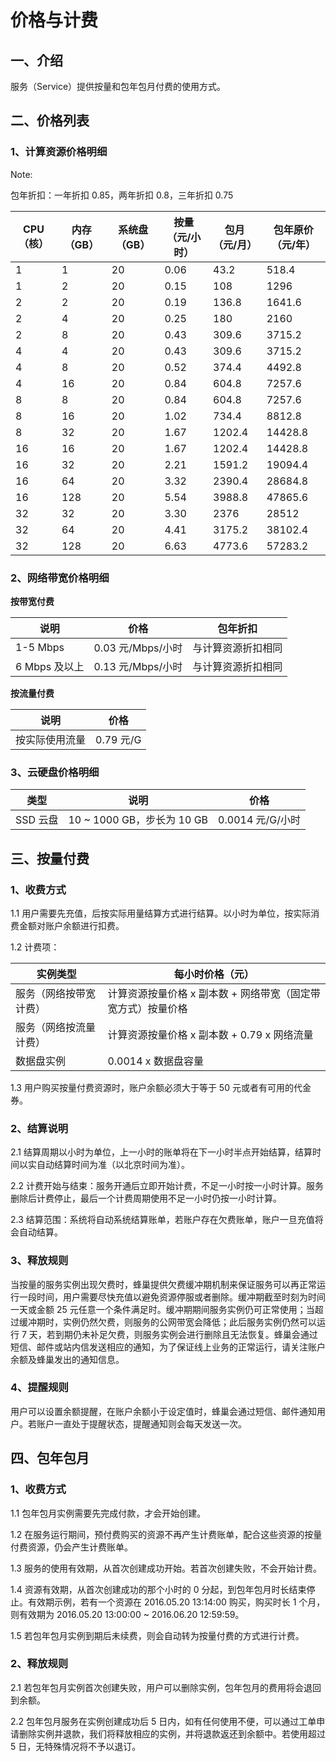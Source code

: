 # 价格与计费

## 一、介绍 

服务（Service）提供按量和包年包月付费的使用方式。

## 二、价格列表 

### 1、计算资源价格明细 

<span>Note:</span><div class="alertContent">包年折扣：一年折扣 0.85，两年折扣 0.8，三年折扣 0.75</div>

| CPU（核） | 内存（GB） | 系统盘（GB） | 按量（元/小时） | 包月（元/月） | 包年原价（元/年） |
|-----------|------------|--------------|-----------------|---------------|-------------------|
|         1 |          1 |           20 |            0.06 |          43.2 |             518.4 |
|         1 |          2 |           20 |            0.15 |           108 |              1296 |
|         2 |          2 |           20 |            0.19 |         136.8 |            1641.6 |
|         2 |          4 |           20 |            0.25 |           180 |              2160 |
|         2 |          8 |           20 |            0.43 |         309.6 |            3715.2 |
|         4 |          4 |           20 |            0.43 |         309.6 |            3715.2 |
|         4 |          8 |           20 |            0.52 |         374.4 |            4492.8 |
|         4 |         16 |           20 |            0.84 |         604.8 |            7257.6 |
|         8 |          8 |           20 |            0.84 |         604.8 |            7257.6 |
|         8 |         16 |           20 |            1.02 |         734.4 |            8812.8 |
|         8 |         32 |           20 |            1.67 |        1202.4 |           14428.8 |
|        16 |         16 |           20 |            1.67 |        1202.4 |           14428.8 |
|        16 |         32 |           20 |            2.21 |        1591.2 |           19094.4 |
|        16 |         64 |           20 |            3.32 |        2390.4 |           28684.8 |
|        16 |        128 |           20 |            5.54 |        3988.8 |           47865.6 |
|        32 |         32 |           20 |            3.30 |          2376 |             28512 |
|        32 |         64 |           20 |            4.41 |        3175.2 |           38102.4 |
|        32 |        128 |           20 |            6.63 |        4773.6 |           57283.2 |



### 2、网络带宽价格明细 

**按带宽付费**

|      说明     |        价格       |      包年折扣      |
|---------------|-------------------|--------------------|
| 1-5 Mbps      | 0.03 元/Mbps/小时 | 与计算资源折扣相同 |
| 6 Mbps 及以上 | 0.13 元/Mbps/小时 | 与计算资源折扣相同 |

**按流量付费**

|      说明      |    价格   |
|----------------|-----------|
| 按实际使用流量 | 0.79 元/G |

### 3、云硬盘价格明细 

|   类型   |            说明            |       价格       |
|----------|----------------------------|------------------|
| SSD 云盘 | 10 ~ 1000 GB，步长为 10 GB | 0.0014 元/G/小时 |

## 三、按量付费 

### 1、收费方式

1.1 用户需要先充值，后按实际用量结算方式进行结算。以小时为单位，按实际消费金额对账户余额进行扣费。

1.2 计费项：

|        实例类型        |                       每小时价格（元）                       |
|------------------------|--------------------------------------------------------------|
| 服务（网络按带宽计费） | 计算资源按量价格 x 副本数 + 网络带宽（固定带宽方式）按量价格 |
| 服务（网络按流量计费） | 计算资源按量价格 x 副本数 + 0.79 x 网络流量                  |
| 数据盘实例             | 0.0014 x 数据盘容量                                          |

1.3 用户购买按量付费资源时，账户余额必须大于等于 50 元或者有可用的代金券。

### 2、结算说明 

2.1 结算周期以小时为单位，上一小时的账单将在下一小时半点开始结算，结算时间以实自动结算时间为准（以北京时间为准）。

2.2 计费开始与结束：服务开通后立即开始计费，不足一小时按一小时计算。服务删除后计费停止，最后一个计费周期使用不足一小时仍按一小时计算。

2.3 结算范围：系统将自动系统结算账单，若账户存在欠费账单，账户一旦充值将会自动结算。

### 3、释放规则 

当按量的服务实例出现欠费时，蜂巢提供欠费缓冲期机制来保证服务可以再正常运行一段时间，用户需要尽快充值以避免资源停服或者删除。缓冲期截至时刻为时间一天或金额 25 元任意一个条件满足时。缓冲期期间服务实例仍可正常使用；当超过缓冲期时，实例仍然欠费，则服务的公网带宽会降低；此后服务实例仍然可以运行 7 天，若到期仍未补足欠费，则服务实例会进行删除且无法恢复。蜂巢会通过短信、邮件或站内信发送相应的通知，为了保证线上业务的正常运行，请关注账户余额及蜂巢发出的通知信息。

### 4、提醒规则 

用户可以设置余额提醒，在账户余额小于设定值时，蜂巢会通过短信、邮件通知用户。若账户一直处于提醒状态，提醒通知则会每天发送一次。

## 四、包年包月

### 1、收费方式  

1.1 包年包月实例需要先完成付款，才会开始创建。

1.2 在服务运行期间，预付费购买的资源不再产生计费账单，配合这些资源的按量付费资源，仍会产生计费账单。

1.3 服务的使用有效期，从首次创建成功开始。若首次创建失败，不会开始计费。

1.4 资源有效期，从首次创建成功的那个小时的 0 分起，到包年包月时长结束停止。有效期示例，若有一个资源在 2016.05.20 13:14:00 购买，购买时长 1 个月，则有效期为 2016.05.20 13:00:00 ~ 2016.06.20 12:59:59。

1.5 若包年包月实例到期后未续费，则会自动转为按量付费的方式进行计费。

### 2、释放规则 

2.1 若包年包月实例首次创建失败，用户可以删除实例，包年包月的费用将会退回到余额。

2.2 包年包月服务在实例创建成功后 5 日内，如有任何使用不便，可以通过工单申请删除实例并退款，我们将释放相应的实例，并将退款返还到余额中。若使用超过 5 日，无特殊情况将不予以退订。